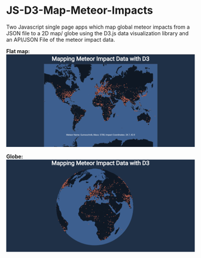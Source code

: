 # JS-D3-Map-Meteor-Impacts
Two Javascript single page apps which map global meteor impacts from a JSON file to a 2D map/ globe using the D3.js data visualization library and an API/JSON File of the meteor impact data.

**Flat map:**
![App Screenshot](https://raw.githubusercontent.com/ivaaak/JS-D3-Map-Meteor-Impacts/main/screen-flat.png)

**Globe:**
![App Screenshot](https://raw.githubusercontent.com/ivaaak/JS-D3-Map-Meteor-Impacts/main/screen-globe.png)
